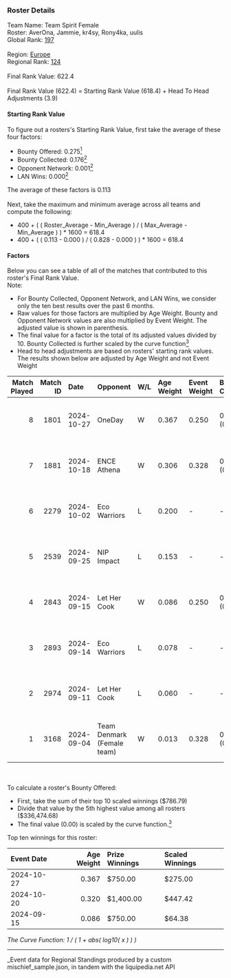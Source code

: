 ### Roster Details<br />
Team Name: Team Spirit Female<br />
Roster: AverOna, Jammie, kr4sy, Rony4ka, uulis<br />
Global Rank: [197](../../standings_global_2025_03_01.md)<br />
<br />
Region: [Europe]( ../../standings_europe_2025_03_01.md)<br />
Regional Rank: [124]( ../../standings_europe_2025_03_01.md)<br />
<br />
Final Rank Value:  622.4<br />
<br />
Final Rank Value (622.4) = Starting Rank Value (618.4) + Head To Head Adjustments (3.9)<br />

#### Starting Rank Value<br />
To figure out a rosters's Starting Rank Value, first take the average of these four factors:<br />
- Bounty Offered: 0.275[<sup>1</sup>](#table2)
- Bounty Collected: 0.176[<sup>2</sup>](#table1)
- Opponent Network: 0.001[<sup>2</sup>](#table1)
- LAN Wins: 0.000[<sup>2</sup>](#table1)

The average of these factors is 0.113<br />
<br />
Next, take the maximum and minimum average across all teams and compute the following:<br />
- 400 + ( ( Roster_Average - Min_Average ) / ( Max_Average - Min_Average ) ) * 1600 = 618.4
- 400 + ( ( 0.113 - 0.000 ) / ( 0.828 - 0.000 ) ) * 1600 = 618.4


#### Factors<br />
Below you can see a table of all of the matches that contributed to this roster's Final Rank Value.<br />
Note:<br />

- For Bounty Collected, Opponent Network, and LAN Wins, we consider only the ten best results over the past 6 months.
- Raw values for those factors are multiplied by Age Weight. Bounty and Opponent Network values are also multiplied by Event Weight. The adjusted value is shown in parenthesis.
- The final value for a factor is the total of its adjusted values divided by 10. Bounty Collected is further scaled by the curve function[<sup>3</sup>](#curveFunction)
- Head to head adjustments are based on rosters' starting rank values. The results shown below are adjusted by Age Weight and not Event Weight
<span id="table1"></span><br />


| Match Played | Match ID | Date       | Opponent                   | W/L | Age Weight | Event Weight | Bounty Collected | Opponent Network | LAN Wins  | H2H Adj. | Roster                                 |
| -: | -: | :- | :- | :- | :- | :- | :- | :- | :- | -: | :- |
|            8 |     1801 | 2024-10-27 | OneDay                     | W   | 0.367      | 0.250        | 0.000 (0.000)    | 0.060 (0.005)    | 0 (0.000) |     4.03 | AverOna, Jammie, kr4sy, Rony4ka, uulis |
|            7 |     1881 | 2024-10-18 | ENCE Athena                | W   | 0.306      | 0.328        | 0.001 (0.000)    | 0.000 (0.000)    | 0 (0.000) |     3.53 | AverOna, Jammie, kr4sy, Rony4ka, uulis |
|            6 |     2279 | 2024-10-02 | Eco Warriors               | L   | 0.200      | -            | -                | -                | -         |    -1.78 | AverOna, Jammie, kr4sy, Rony4ka, uulis |
|            5 |     2539 | 2024-09-25 | NIP Impact                 | L   | 0.153      | -            | -                | -                | -         |    -1.86 | AverOna, Jammie, kr4sy, Rony4ka, uulis |
|            4 |     2843 | 2024-09-15 | Let Her Cook               | W   | 0.086      | 0.250        | 0.002 (0.000)    | 0.031 (0.001)    | 0 (0.000) |     1.39 | AverOna, Jammie, kr4sy, Rony4ka, uulis |
|            3 |     2893 | 2024-09-14 | Eco Warriors               | L   | 0.078      | -            | -                | -                | -         |    -0.71 | AverOna, Jammie, kr4sy, Rony4ka, uulis |
|            2 |     2974 | 2024-09-11 | Let Her Cook               | L   | 0.060      | -            | -                | -                | -         |    -0.92 | AverOna, Jammie, kr4sy, Rony4ka, uulis |
|            1 |     3168 | 2024-09-04 | Team Denmark (Female team) | W   | 0.013      | 0.328        | 0.008 (0.000)    | 0.067 (0.000)    | 0 (0.000) |     0.24 | AverOna, Jammie, kr4sy, Rony4ka, uulis |

<br />
<span id="table2"></span><br />
To calculate a roster's Bounty Offered:<br />

- First, take the sum of their top 10 scaled winnings ($786.79)
- Divide that value by the 5th highest value among all rosters ($336,474.68)
- The final value (0.00) is scaled by the curve function.[<sup>3</sup>](#curveFunction)

Top ten winnings for this roster:<br />

| Event Date | Age Weight | Prize Winnings | Scaled Winnings |
| :- | -: | :- | :- |
| 2024-10-27 |      0.367 | $750.00        | $275.00         |
| 2024-10-20 |      0.320 | $1,400.00      | $447.42         |
| 2024-09-15 |      0.086 | $750.00        | $64.38          |


<span id="curveFunction"></span>_The Curve Function: 1 / ( 1 + abs( log10( x ) ) )_<br />

---
_Event data for Regional Standings produced by a custom mischief_sample.json, in tandem with the liquipedia.net API<br />
